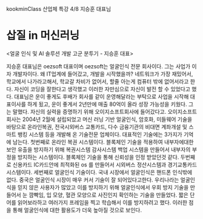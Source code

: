 kookminClass
산업체 특강
4/8
지승훈 대표님

삽질 in 머신러닝
==================================================

<얼굴 인식 및 AI 솔루션 개발 고군 분투기 - 지승훈 대표>

지승훈 대표님은 oezsoft 대표이며 oezsoft는 얼굴인식 전문 회사이다. 그는 사업가 이자 개발자이다. 왜 IT업계에 들어갔고, 개발을 시작했을까? 네트워크가 가장 재밌어서, 학교에서 나가라고해서, 학교갈 차비가 없어서, 할줄 아는게 컴퓨터 밖에 없어서라고 한다. 자신이 코딩을 잘한다고 생각했고 이러한 자만심으로 자신이 발전 할 수 있었다고 했다. 대표님은 운이 좋게도 후배가 회사를 같이 운영해달라는 부탁으로 사업을 시작해 대표이사를 하게 됬고, 운이 좋게서 2년만에 매출 80억이 올라 성장 가능성을 키웠다. 그는 말했다. 자신의 실력을 증명하기 위해 오이지소프트회사에 들어갔다고. 오이지소프트회사는 2004년 2월에 설립되었고 머신 러닝 기반 얼굴인식, 암호화, 미들웨어 기술을 바탕으로 온라인복권, 전국시외버스 교통카드, 다수 금융기관의 비대면 계좌개설 및 스마트 뱅킹 시스템 등을 개발해 온 기술전문 업체이다. 대표적인 기술에는 3가지가 기억에 남는다. 첫번째로 온라인 복권 시스템이다. 블록체인 기술을 적용하여 내부자에대한 보안 유출을 방지하기 위해 복권시스템 감사시스템 백업 시스템을 만들어서 내부자의 부정을 방지하는 시스템이다. 블록체인 기술을 통해 신뢰성을 인정 받았던것 같다. 두번째로 신용카드 IC카드안에 최적화된 os 를 만들어서 시외버스 정산시스템과 경기교통카드 시스템이다. 세번째로 얼굴인식 기술이다. 국내 시장에서 얼굴인식은 핸드폰 인식밖에 없다. 중국은 얼굴인식 시장이 매우 커서 기술이 잘 되어있다고한다. 우리나라는 얼굴인식을 믿지 않은 사용자가 많았고 이를 방지하기 위해 얼굴인식에서 우회 방지 기술을 만들어서 눈 깜빡임, 입 모양, 혈관 모양으로 사진인지 확인하는 기술을 만들었다. 짧은 단어를 읽어보라하고 여러가지 프레임을 찍고 학습해서 이를 방지하려고 했다. 이러한 점을 통해 얼굴인식에 대한 활용도가 더욱 높아질 것으로 보인다.
